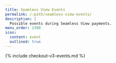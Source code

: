 ```yaml
---
title: Seamless View Events
permalink: /:path/seamless-view-events/
description: |
  Possible events during Seamless View payments.
menu_order: 2300
icon:
  content: event
  outlined: true
---
```


{% include checkout-v3-events.md %}
